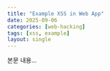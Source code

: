 ```yaml
---
title: "Example XSS in Web App"
date: 2025-09-06
categories: [web-hacking]
tags: [xss, example]
layout: single
---
```

본문 내용...